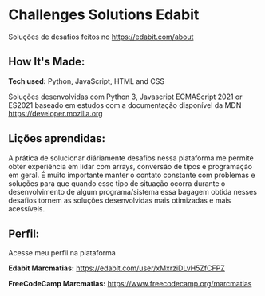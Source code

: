 # Challenges Solutions Edabit

Soluções de desafios feitos no https://edabit.com/about

## How It's Made:

**Tech used:** Python, JavaScript, HTML and CSS

Soluções desenvolvidas com Python 3, Javascript ECMAScript 2021 or ES2021 baseado em estudos com a documentação disponível da MDN https://developer.mozilla.org

## Lições aprendidas:

A prática de solucionar diáriamente desafios nessa plataforma me permite obter experiência em lidar com arrays, conversão de tipos e programação em geral. É muito importante manter o contato constante com problemas e soluções para que quando esse tipo de situação ocorra durante o desenvolvimento de algum programa/sistema essa bagagem obtida nesses desafios tornem as soluções desenvolvidas mais otimizadas e mais acessíveis.

## Perfil:

Acesse meu perfil na plataforma 

**Edabit Marcmatias:** https://edabit.com/user/xMxrziDLvH5ZfCFPZ

**FreeCodeCamp Marcmatias:** https://www.freecodecamp.org/marcmatias
